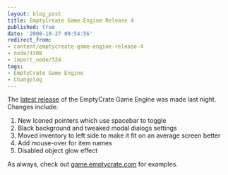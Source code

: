 ```yaml
---
layout: blog_post
title: EmptyCreate Game Engine Release 4
published: true
date: '2008-10-27 09:54:56'
redirect_from:
- content/emptycreate-game-engine-release-4
- node/4308
- import_node/324
tags:
- EmptyCrate Game Engine
- Changelog
---
```


The [latest release](http://emptycrategameengine.googlecode.com) of the EmptyCrate Game Engine was made last night. Changes include:

1.  New Iconed pointers which use spacebar to toggle
2.  Black background and tweaked modal dialogs settings
3.  Moved inventory to left side to make it fit on an average screen better
4.  Add mouse-over for item names
5.  Disabled object glow effect

As always, check out [game.emptycrate.com](http://game.emptycrate.com) for examples.
